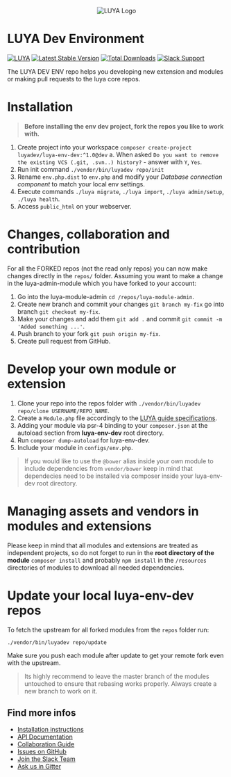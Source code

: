 <p align="center">
  <img src="https://raw.githubusercontent.com/luyadev/luya/master/docs/logo/luya-logo-0.2x.png" alt="LUYA Logo"/>
</p>

# LUYA Dev Environment

[![LUYA](https://img.shields.io/badge/Powered%20by-LUYA-brightgreen.svg)](https://luya.io)
[![Latest Stable Version](https://poser.pugx.org/luyadev/luya-env-dev/v/stable)](https://packagist.org/packages/luyadev/luya-env-dev)
[![Total Downloads](https://poser.pugx.org/luyadev/luya-env-dev/downloads)](https://packagist.org/packages/luyadev/luya-env-dev)
[![Slack Support](https://img.shields.io/badge/Slack-luyadev-yellowgreen.svg)](https://slack.luya.io/)

The LUYA DEV ENV repo helps you developing new extension and modules or making pull requests to the luya core repos.

# Installation

> **Before installing the env dev project, fork the repos you like to work with.**

1. Create project into your workspace `composer create-project luyadev/luya-env-dev:^1.0@dev`
  a. When asked `Do you want to remove the existing VCS (.git, .svn..) history?` - answer with `Y`, `Yes`.
2. Run init command `./vendor/bin/luyadev repo/init`
2. Rename `env.php.dist` to `env.php` and modify your *Database connection component* to match your local env settings.
3. Execute commands `./luya migrate`, `./luya import`, `./luya admin/setup`, `./luya health`.
4. Access `public_html` on your webserver.

# Changes, collaboration and contribution

For all the FORKED repos (not the read only repos) you can now make changes directly in the `repos/` folder. Assuming you want to make a change in the luya-admin-module which you have forked to your account:

1. Go into the luya-module-admin `cd /repos/luya-module-admin`.
2. Create new branch and commit your changes `git branch my-fix` go into branch `git checkout my-fix`.
3. Make your changes and add them `git add .` and commit `git commit -m 'Added something ...'`.
4. Push branch to your fork `git push origin my-fix`.
5. Create pull request from GitHub.

# Develop your own module or extension 

1. Clone your repo into the repos folder with `./vendor/bin/luyadev repo/clone USERNAME/REPO_NAME`.
2. Create a `Module.php` file accordingly to the [LUYA guide specifications](https://luya.io/guide/app-module).
3. Adding your module via psr-4 binding to your `composer.json` at the autoload section from **luya-env-dev** root directory.
4. Run `composer dump-autoload` for luya-env-dev.
5. Include your module in `configs/env.php`.

> If you would like to use the `@bower` alias inside your own module to include dependencies from `vendor/bower` keep in mind that dependecies need to be installed via composer inside your luya-env-dev root directory.


# Managing assets and vendors in modules and extensions

Please keep in mind that all modules and extensions are treated as independent projects, so do not forget to run in the **root directory of the module** `composer install` and probably `npm install` in the `/resources` directories of modules to download all needed dependencies.


# Update your local luya-env-dev repos

To fetch the upstream for all forked modules from the `repos` folder run:

`./vendor/bin/luyadev repo/update`

Make sure you push each module after update to get your remote fork even with the upstream.

> Its highly recommend to leave the master branch of the modules untouched to ensure that rebasing works properly. Always create a new branch to work on it.


## Find more infos

+ [Installation instructions](https://luya.io/guide/install)
+ [API Documentation](https://luya.io/api)
+ [Collaboration Guide](https://luya.io/guide/luya-collaboration)
+ [Issues on GitHub](https://github.com/luyadev/luya/issues)
+ [Join the Slack Team](https://slack.luya.io)
+ [Ask us in Gitter](https://gitter.im/luyadev/luya)
